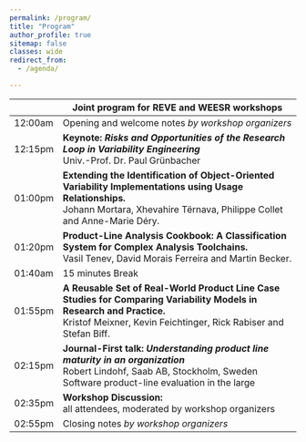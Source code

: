 ```yaml
---
permalink: /program/
title: "Program"
author_profile: true
sitemap: false
classes: wide
redirect_from: 
  - /agenda/

---
```



|                   | Joint program for REVE and WEESR workshops         |
| ------------------|----------------------------------------------------|
| 12:00am  | Opening and welcome notes *by workshop organizers* |
| 12:15pm  | **Keynote:** ***Risks and Opportunities of the Research Loop in Variability Engineering***<br/> Univ.-Prof. Dr. Paul Grünbacher |
| 01:00pm  | **Extending the Identification of Object-Oriented Variability Implementations using Usage Relationships.**<br/> Johann Mortara, Xhevahire Tërnava, Philippe Collet and Anne-Marie Déry.  |
| 01:20pm  | **Product-Line Analysis Cookbook: A Classification System for Complex Analysis Toolchains.**<br/> Vasil Tenev, David Morais Ferreira and Martin Becker.  |
| 01:40am  | 15 minutes Break |
| 01:55pm   | **A Reusable Set of Real-World Product Line Case Studies for Comparing Variability Models in Research and Practice.**<br/> Kristof Meixner, Kevin Feichtinger, Rick Rabiser and Stefan Biff. |
| 02:15pm    | **Journal-First talk:**  ***Understanding product line maturity in an organization***<br/> Robert Lindohf, Saab AB, Stockholm, Sweden Software product-line evaluation in the large  |
| 02:35pm    | **Workshop Discussion:**<br/> all attendees, moderated by workshop organizers |
| 02:55pm    | Closing notes *by workshop organizers* |


